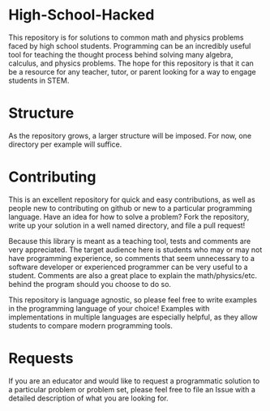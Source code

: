 # High-School-Hacked
This repository is for solutions to common math and physics problems faced by high school students. Programming can be an incredibly useful tool for teaching the thought process behind solving many algebra, calculus, and physics problems. The hope for this repository is that it can be a resource for any teacher, tutor, or parent looking for a way to engage students in STEM.

# Structure
As the repository grows, a larger structure will be imposed. For now, one directory per example will suffice. 

# Contributing
This is an excellent repository for quick and easy contributions, as well as people new to contributing on github or new to a particular programming language. Have an idea for how to solve a problem? Fork the repository, write up your solution in a well named directory, and file a pull request! 

Because this library is meant as a teaching tool, tests and comments are very appreciated. The target audience here is students who may or may not have programming experience, so comments that seem unnecessary to a software developer or experienced programmer can be very useful to a student. Comments are also a great place to explain the math/physics/etc. behind the program should you choose to do so.

This repository is language agnostic, so please feel free to write examples in the programming language of your choice! Examples with implementations in multiple languages are especially helpful, as they allow students to compare modern programming tools.

# Requests
If you are an educator and would like to request a programmatic solution to a particular problem or problem set, please feel free to file an Issue with a detailed description of what you are looking for. 

